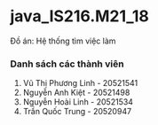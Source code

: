 # java_IS216.M21_18
Đồ án: Hệ thống tìm việc làm
### Danh sách các thành viên ###
  1. Vũ Thị Phương Linh - 20521541
  2. Nguyễn Anh Kiệt - 20521498
  3. Nguyễn Hoài Linh - 20521534
  4. Trần Quốc Trung - 20520947
